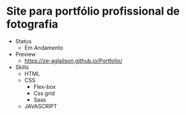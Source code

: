# Site para portfólio profissional de fotografia
* Status
  * Em Andamento
* Preview
  * https://ze-aglailson.github.io/Portfolio/
* Skills
  * HTML 
  * CSS  
    * Flex-box
    * Css grid
    * Saas
  * JAVASCRIPT
